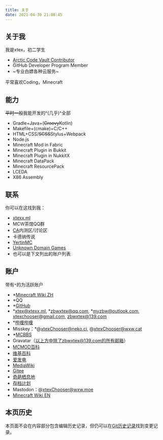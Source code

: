 ```yaml
---
title: 关于
date: 2021-04-30 21:08:45
---
```


## 关于我

我是xtex，初二学生

- [Arctic Code Vault Contributor](https://archiveprogram.github.com/)
- GitHub Developer Program Member
- ~专业白嫖各种云服务~

平常喜欢Coding，Minecraft

## 能力

~~平时一般~~我能开发的^(几乎)^全部

- Gradle+Java+(~~Groovy~~Kotlin)
- Makefile+(cmake)+C/C++
- HTML+CSS/~~SCSS~~Stylus+Webpack
- Node.js
- Minecraft Mod in Fabric
- Minecraft Plugin in Bukkit
- Minecraft Plugin in NukkitX
- Minecraft DataPack
- Minecraft ResourcePack
- LCEDA
- X86 Assembly

## 联系

你可以在这找到我：

- [xtexx.ml](https://xtexx.ml/)
- MCW茶馆QQ群
- [CA](https://ca.projectxero.top/)内测区/讨论区
- 卡德纳传说
- [YertinMC](https://github.com/YertinMC/)
- [Unknown Domain Games](https://github.com/UnknownDomainGames/)
- 也可以是下文列出的账户列表

## 账户

带有`*`的为活跃账户

- *[Minecraft Wiki ZH](https://minecraft.fandom.com/zh/wiki/User:XtexChooser)
- *QQ
- *[GitHub](https://github.com/xtexChooser/)
- *[xtex@xtexx.ml](mailto:xtex@xtexx.ml), *zbwxtex@qq.com, *myzbw@outlook.com, xtexchooser@gmail.com, zbwxtex@139.com
- *[哔哩哔哩](https://space.bilibili.com/103770515)
- Misskey：*@xtexChooser@neko.ci, @xtexChooser@wxw.cat
- *[MCBBS](https://www.mcbbs.net/?2495325)
- Gravatar（以上方中除了zbwxtex@139.com的所有邮箱）
- [MCMOD百科](https://center.mcmod.cn/61698/)
- [维基百科](https://zh.wikipedia.org/wiki/User:XtexChooser)
- [爱发电](http://afdian.net/@xtexx)
- [MediaWiki](https://www.mediawiki.org/wiki/User:XtexChooser)
- [Gitee](https://gitee.com/xtex)
- [奇葩栖息地](https://mh.wdf.ink/wiki/用户:XtexChooser)
- [存档计划](https://lakeus.xyz/wiki/User:XtexChooser)
- Mastodon：@xtexChooser@wxw.moe
- [Minecraft Wiki EN](https://minecraft.fandom.com/wiki/User:XtexChooser)

## 本页历史

本页面不会在内容部分包含编辑历史记录，但仍可以在[Git历史记录](https://github.com/xtexChooser/blog/commits/main/source/about.md)找到变更记录。

